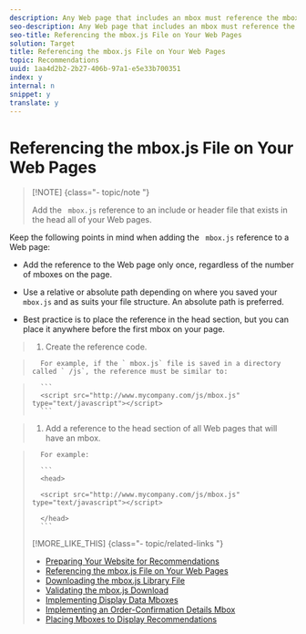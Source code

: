 ```yaml
---
description: Any Web page that includes an mbox must reference the mbox.js file on the host. This allows the page to contact the recommendations server.
seo-description: Any Web page that includes an mbox must reference the mbox.js file on the host. This allows the page to contact the recommendations server.
seo-title: Referencing the mbox.js File on Your Web Pages
solution: Target
title: Referencing the mbox.js File on Your Web Pages
topic: Recommendations
uuid: 1aa4d2b2-2b27-406b-97a1-e5e33b700351
index: y
internal: n
snippet: y
translate: y
---
```


# Referencing the mbox.js File on Your Web Pages


>[!NOTE] {class="- topic/note "}
>
>Add the ` mbox.js` reference to an include or header file that exists in the head all of your Web pages. 

Keep the following points in mind when adding the ` mbox.js` reference to a Web page: 

* Add the reference to the Web page only once, regardless of the number of mboxes on the page.
* Use a relative or absolute path depending on where you saved your ` mbox.js` and as suits your file structure. An absolute path is preferred. 

* Best practice is to place the reference in the head section, but you can place it anywhere before the first mbox on your page.

>1. Create the reference code.

>       For example, if the ` mbox.js` file is saved in a directory called ` /js`, the reference must be similar to: 

>    
>       ```
>       <script src="http://www.mycompany.com/js/mbox.js" type="text/javascript"></script>
>       ```

>1. Add a reference to the head section of all Web pages that will have an mbox.

>       For example: 
>    
>       ```
>       <head> 
>        
>       <script src="http://www.mycompany.com/js/mbox.js" type="text/javascript"></script> 
>        
>       </head> 
>       ```
>[!MORE_LIKE_THIS] {class="- topic/related-links "}
>
>* [ Preparing Your Website for Recommendations ](t_preparingsite_recs.md#task_30B8C075A14B426F9042119553F750B8)
>* [ Referencing the mbox.js File on Your Web Pages ](t_mboxjs_referencing_recs.md#task_69315D69881442209EB5CC8A5644CF37)
>* [ Downloading the mbox.js Library File ](t_mboxjs_dl_recs.md#task_6B577DD43FD346F7BC01962DAA822816)
>* [ Validating the mbox.js Download ](t_Validating_the_mboxjs_Download.md#task_FA78EB3B991C43F9ADE507A16522B770)
>* [ Implementing Display Data Mboxes ](t_data_mboxes_implementings_recs.md#task_83C1EA8433C249E1AC4BBEF591AC4FC3)
>* [ Implementing an Order-Confirmation Details Mbox ](t_mbox_orderconfirm_implementing_recs.md#task_AC372C1B9DFC4F5FB9DB4BDC759343EA)
>* [ Placing Mboxes to Display Recommendations ](t_mbox_placing_recs.md#task_F3638B849C9B45F197DBE49791AE13A1)
